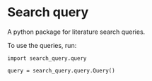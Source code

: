 # Search query

A python package for literature search queries.


To use the queries, run:

```
import search_query.query

query = search_query.query.Query()

```
